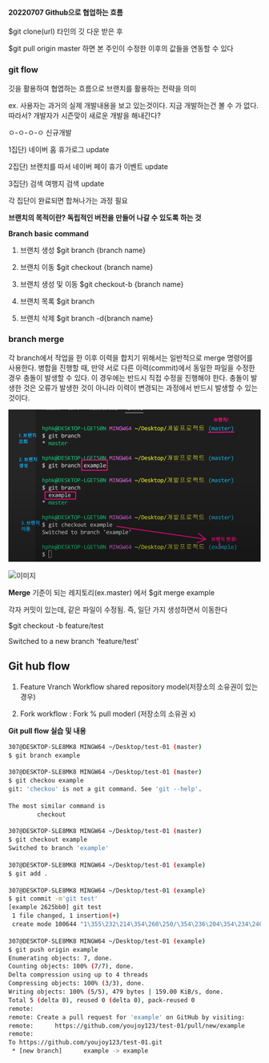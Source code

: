 #### 20220707 Github으로 협업하는 흐름

$git clone(url)  타인의 깃 다운 받은 후

$git pull origin master 하면 본 주인이 수정한 이후의 값들을 연동할 수 있다

### git flow

깃을 활용하여 협엽하는 흐름으로 브랜치를 활용하는 전략을 의미

ex. 사용자는 과거의 실제 개발내용을 보고 있는것이다. 지금 개발하는건 볼 수 가 없다. 따라서? 개발자가 시즌맞이 새로운 개발을 해내간다? 

ㅇ-ㅇ-ㅇ-ㅇ 신규개발

1집단) 네이버 홈 휴가로그 update

2집단) 브랜치를 따서 네이버 페이 휴가 이벤트 update

3집단) 검색 여행지 검색 update

각 집단이 완료되면 합쳐나가는 과정 필요

**브랜치의 목적이란? 독립적인 버전을 만들어 나갈 수 있도록 하는 것**

**Branch basic command**

1. 브랜치 생성 $git branch {branch name}

2. 브랜치 이동 $git checkout {branch name}

3. 브랜치 생성 및 이동 $git checkout-b {branch name}

4. 브랜치 목록 $git branch

5. 브랜치 삭제 $git branch -d{branch name}





### branch merge

각 branch에서 작업을 한 이후 이력을 합치기 위해서는 일반적으로 merge 명령어를 사용한다. 병합을 진행할 때, 만약 서로 다른 이력(commit)에서 동일한 파일을 수정한 경우 충돌이 발생할 수 있다. 이 경우에는 반드시 직접 수정을 진행해야 한다. 충돌이 발생한 것은 오류가 발생한 것이 아니라 이력이 변경되는 과정에서 반드시 발생할 수 있는 것이다.

![image-20220707132804303](220707.assets/image-20220707132804303.png)

![이미지](https://media.discordapp.net/attachments/993047919076855868/994460401418915870/unknown.png?width=944&height=531)



**Merge** 기준이 되는 레지토리(ex.master) 에서 $git merge example

각자 커밋이 있는데, 같은 파일이 수정됨. 즉, 일단 가지 생성하면서 이동한다

$git checkout -b feature/test

Switched to a new branch 'feature/test'



## Git hub flow

1. Feature Vranch Workflow shared repository model(저장소의 소유권이 있는 경우)

2. Fork workflow : Fork % pull moderl (저장소의 소유권 x)



**Git pull flow 실습 및 내용**

```bash
307@DESKTOP-SLE8MK8 MINGW64 ~/Desktop/test-01 (master)
$ git branch example

307@DESKTOP-SLE8MK8 MINGW64 ~/Desktop/test-01 (master)
$ git checkou example
git: 'checkou' is not a git command. See 'git --help'.

The most similar command is
        checkout

307@DESKTOP-SLE8MK8 MINGW64 ~/Desktop/test-01 (master)
$ git checkout example
Switched to branch 'example'

307@DESKTOP-SLE8MK8 MINGW64 ~/Desktop/test-01 (example)
$ git add .

307@DESKTOP-SLE8MK8 MINGW64 ~/Desktop/test-01 (example)
$ git commit -m'git test'
[example 2625bb0] git test
 1 file changed, 1 insertion(+)
 create mode 100644 "1\355\232\214\354\260\250/\354\236\204\354\234\240\354\240\225/README.md"

307@DESKTOP-SLE8MK8 MINGW64 ~/Desktop/test-01 (example)
$ git push origin example
Enumerating objects: 7, done.
Counting objects: 100% (7/7), done.
Delta compression using up to 4 threads
Compressing objects: 100% (3/3), done.
Writing objects: 100% (5/5), 479 bytes | 159.00 KiB/s, done.
Total 5 (delta 0), reused 0 (delta 0), pack-reused 0
remote:
remote: Create a pull request for 'example' on GitHub by visiting:
remote:      https://github.com/youjoy123/test-01/pull/new/example
remote:
To https://github.com/youjoy123/test-01.git
 * [new branch]      example -> example
```


